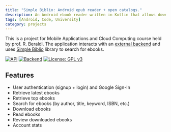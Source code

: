 ```yaml
---
title: "Simple Biblio: Android epub reader + open catalogs."
description: An Android ebook reader written in Kotlin that allows downloading ebooks from open libraries and catalogs.
tags: [Android, Code, University]
category: projects
---
```


This is a project for Mobile Applications and Cloud Computing course held by prof. R. Beraldi.
The application interacts with an [external backend](https://github.com/lrusso96/simple-biblio-be)
and uses [Simple Biblio](https://github.com/lrusso96/simple-biblio) library to search for ebooks.

[![API](https://img.shields.io/badge/API-21%2B-brightgreen.svg?style=flat)](https://android-arsenal.com/api?level=21)
[![Backend](https://img.shields.io/badge/Backend-Rails%206-brightgreen.svg)](https://github.com/lrusso96/simple-biblio-be)
[![License: GPL v3](https://img.shields.io/badge/License-GPL%20v3-blue.svg)](https://www.gnu.org/licenses/gpl-3.0)

## Features

- User authentication (signup + login) and Google Sign-In
- Retrieve latest ebooks
- Retrieve top ebooks
- Search for ebooks (by author, title, keyword, ISBN, etc.)
- Download ebooks
- Read ebooks
- Review downloaded ebooks
- Account stats
